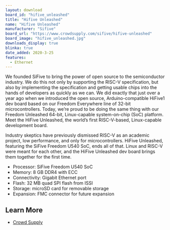```yaml
---
layout: download
board_id: "hifive_unleashed"
title: "Hifive Unleashed"
name: "Hifive Unleashed"
manufacturer: "Sifive"
board_url: "https://www.crowdsupply.com/sifive/hifive-unleashed"
board_image: "hifive_unleashed.jpg"
downloads_display: true
blinka: true
date_added: 2020-3-25
features:
  - Ethernet
---
```


We founded SiFive to bring the power of open source to the semiconductor industry. We do this not only by supporting the RISC-V specification, but also by implementing the specification and getting usable chips into the hands of developers as quickly as we can. We did exactly that just over a year ago when we introduced the open source, Arduino-compatible HiFive1 dev board based on our Freedom Everywhere line of 32-bit microcontrollers. Today, we’re proud to be doing the same thing with our Freedom Unleashed 64-bit, Linux-capable system-on-chip (SoC) platform. Meet the HiFive Unleashed, the world’s first RISC-V-based, Linux-capable development board.

Industry skeptics have previously dismissed RISC-V as an academic project, low performance, and only for microcontrollers. HiFive Unleashed, featuring the SiFive Freedom U540 SoC, ends all of that. Linux and RISC-V were meant for each other, and the HiFive Unleashed dev board brings them together for the first time.

- Processor: SiFive Freedom U540 SoC
- Memory: 8 GB DDR4 with ECC
- Connectivity: Gigabit Ethernet port
- Flash: 32 MB quad SPI flash from ISSI
- Storage: microSD card for removable storage
- Expansion: FMC connector for future expansion

## Learn More
* [Crowd Supply](https://www.crowdsupply.com/sifive/hifive-unleashed)
